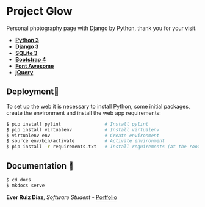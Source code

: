 # Project Glow
Personal photography page with Django by Python, thank you for your visit.

- [**Python 3**](https://docs.python.org/3/)
- [**Django 3**](https://developer.mozilla.org/es/docs/Learn/Server-side/Django)
- [**SQLite 3**](https://www.sqlite.org/index.html)
- [**Bootstrap 4**](https://getbootstrap.com/docs/4.4/getting-started/introduction/)
- [**Font Awesome**](https://fontawesome.com/how-to-use/on-the-web/referencing-icons/basic-use)
- [**jQuery**](https://api.jquery.com/)


## Deployment🤖
To set up the web it is necessary to install [Python](https://www.python.org/downloads/ ), some initial packages, create the environment and install the web app requirements:

```bash
$ pip install pylint                # Install pylint
$ pip install virtualenv            # Install virtualenv
$ virtualenv env                    # Create environment
$ source env/bin/activate           # Activate environment
$ pip install -r requirements.txt   # Install requirements (at the root of the web)
```

## Documentation 📖
```bash
$ cd docs
$ mkdocs serve
```

**Ever Ruiz Diaz**, *Software Student* - [Portfolio](http://everdev.pythonanywhere.com/)

